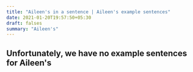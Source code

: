 ```yaml
---
title: "Aileen's in a sentence | Aileen's example sentences"
date: 2021-01-20T19:57:50+05:30
draft: falses
summary: "Aileen's"
---
```

## Unfortunately, we have no example sentences for Aileen's                 
